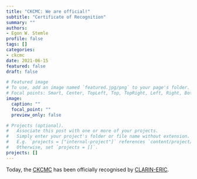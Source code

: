 ```yaml
---
title: "CKCMC: We are official!" 
subtitle: "Certificate of Recognition"
summary: ""
authors:
- Egon W. Stemle
profile: false
tags: []
categories:
- ckcmc
date: 2021-06-15
featured: false
draft: false

# Featured image
# To use, add an image named `featured.jpg/png` to your page's folder.
# Focal points: Smart, Center, TopLeft, Top, TopRight, Left, Right, BottomLeft, Bottom, BottomRight.
image:
  caption: ""
  focal_point: ""
  preview_only: false

# Projects (optional).
#   Associate this post with one or more of your projects.
#   Simply enter your project's folder or file name without extension.
#   E.g. `projects = ["internal-project"]` references `content/project/deep-learning/index.md`.
#   Otherwise, set `projects = []`.
projects: []
---
```

Today, the [CKCMC](https://cmc-corpora.org/ckcmc) has been officially recognised by [CLARIN-ERIC](https://www.clarin.eu/centres/ckcmc).
